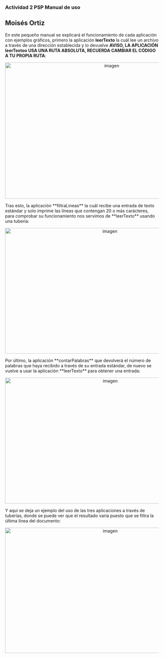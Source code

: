 ### Actividad 2 PSP Manual de uso
## Moisés Ortiz

En este pequeño manual se explicará el funcionamiento de cada aplicación con ejemplos gráficos, primero la aplicación **leerTexto** la cuál lee un archivo a través de una dirección establecida y lo devuelve **AVISO, LA APLICACIÓN leerTextoo USA UNA RUTA ABSOLUTA, RECUERDA CAMBIAR EL CÓDIGO A TU PROPIA RUTA**:
<p align="center">
<img width="683" height="447" alt="imagen" src="https://github.com/user-attachments/assets/676c2758-def6-4548-834c-bc62fea87d99" />
</p>  
Tras esto, la aplicación **filtraLineas** la cuál recibe una entrada de texto estándar y solo imprime las líneas que contengan 20 o más carácteres, para comprobar su funcionamiento nos servimos de **leerTexto** usando una tubería:
<p align="center">
<img width="671" height="412" alt="imagen" src="https://github.com/user-attachments/assets/7ace494c-2472-4df0-94fc-add259635264" />
</p>  
Por último, la aplicación **contarPalabras** que devolverá el número de palabras que haya recibido a través de su entrada estándar, de nuevo se vuelve a usar la aplicación **leerTexto** para obtener una entrada:
<p align="center">
<img width="673" height="413" alt="imagen" src="https://github.com/user-attachments/assets/7c183435-b116-4b1e-84d2-334e0767e2f8" />
</p>  
Y aquí se deja un ejemplo del uso de las tres aplicaciones a través de tuberías, donde se puede ver que el resultado varía puesto que se filtra la última línea del documento:
<p align="center">
<img width="673" height="411" alt="imagen" src="https://github.com/user-attachments/assets/42e9f438-6539-4388-bdc7-a2b495011bac" />
</p>
